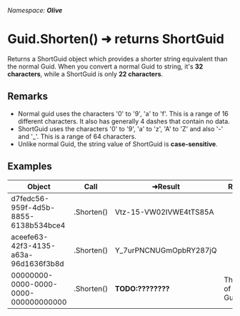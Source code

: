 *Namespace: **Olive***
# Guid.Shorten() ➜ returns ShortGuid
Returns a ShortGuid object which provides a shorter string equivalent than the normal Guid.
When you convert a normal Guid to string, it's **32 characters**, while a ShortGuid is only **22 characters**.

## Remarks
- Normal guid uses the characters '0' to '9', 'a' to 'f'. This is a range of 16 different characters. It also has generally 4 dashes that contain no data.
- ShortGuid uses the characters '0' to '9', 'a' to 'z', 'A' to 'Z' and also '-' and '_'. This is a range of 64 characters.
- Unlike normal Guid, the string value of ShortGuid is **case-sensitive**.

## Examples

|Object|Call|➜Result|Remarks|
|---|---|---|---|
| d7fedc56-959f-4d5b-8855-6138b534bce4 | .Shorten()  | Vtz-15-VW02IVWE4tTS85A | 
| aceefe63-42f3-4135-a63a-96d1636f3b8d | .Shorten()  | Y_7urPNCNUGmOpbRY287jQ | 
| 00000000-0000-0000-0000-000000000000 | .Shorten()  | **TODO:????????** | The value of Guid.Empty
